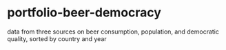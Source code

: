 # portfolio-beer-democracy
data from three sources on beer consumption, population, and democratic quality, sorted by country and year
